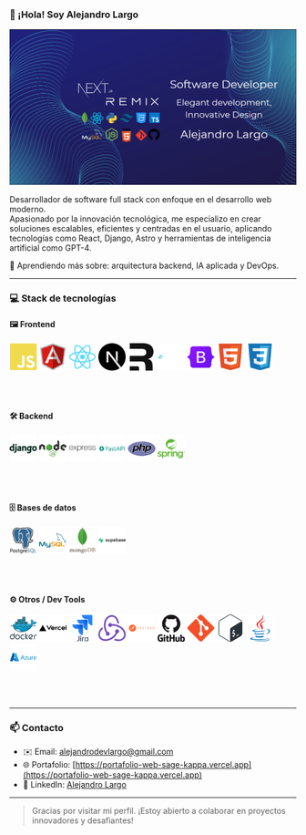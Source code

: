 ### 👋 ¡Hola! Soy Alejandro Largo

![Alejandro Largo](/images/baner.png)

Desarrollador de software full stack con enfoque en el desarrollo web moderno.  
Apasionado por la innovación tecnológica, me especializo en crear soluciones escalables, eficientes y centradas en el usuario, aplicando tecnologías como React, Django, Astro y herramientas de inteligencia artificial como GPT-4.

🌱 Aprendiendo más sobre: arquitectura backend, IA aplicada y DevOps.


---

### 💻 Stack de tecnologías

#### 🖼️ Frontend

<img src="https://github.com/devicons/devicon/blob/master/icons/javascript/javascript-plain.svg" height="48" width="48" alt="JavaScript" />
<img src="https://github.com/devicons/devicon/blob/master/icons/angularjs/angularjs-original.svg" height="48" width="48" alt="Angular" />
<img src="https://github.com/devicons/devicon/blob/master/icons/react/react-original.svg" height="48" width="48" alt="React" />
<img src="https://github.com/devicons/devicon/blob/master/icons/nextjs/nextjs-plain.svg" height="48" width="48" alt="Next.js" />
<img src="https://github.com/devicons/devicon/blob/master/icons/remix/remix-original.svg" height="48" width="48" alt="Remix" />
<img src="https://github.com/devicons/devicon/blob/master/icons/tailwindcss/tailwindcss-original-wordmark.svg" height="48" width="48" alt="Tailwind CSS" />
<img src="https://github.com/devicons/devicon/blob/master/icons/bootstrap/bootstrap-original.svg" height="48" width="48" alt="Bootstrap" />
<img src="https://github.com/devicons/devicon/blob/master/icons/html5/html5-original.svg" height="48" width="48" alt="HTML" />
<img src="https://github.com/devicons/devicon/blob/master/icons/css3/css3-original.svg" height="48" width="48" alt="CSS" />

<br/><br/>

#### 🛠️ Backend

<img src="https://github.com/devicons/devicon/blob/master/icons/django/django-plain-wordmark.svg" height="48" width="48" alt="Django" />
<img src="https://github.com/devicons/devicon/blob/master/icons/nodejs/nodejs-original-wordmark.svg" height="48" width="48" alt="Node.js" />
<img src="https://github.com/devicons/devicon/blob/master/icons/express/express-original-wordmark.svg" height="48" width="48" alt="Express" />
<img src="https://github.com/devicons/devicon/blob/master/icons/fastapi/fastapi-original-wordmark.svg" height="48" width="48" alt="FastAPI" />
<img src="https://github.com/devicons/devicon/blob/master/icons/php/php-original.svg" height="48" width="48" alt="PHP" />
<img src="https://github.com/devicons/devicon/blob/master/icons/spring/spring-original-wordmark.svg" height="48" width="48" alt="Spring Boot" />

<br/><br/>

#### 🗄️ Bases de datos

<img src="https://github.com/devicons/devicon/blob/master/icons/postgresql/postgresql-original-wordmark.svg" height="48" width="48" alt="PostgreSQL" />
<img src="https://github.com/devicons/devicon/blob/master/icons/mysql/mysql-original-wordmark.svg" height="48" width="48" alt="MySQL" />
<img src="https://github.com/devicons/devicon/blob/master/icons/mongodb/mongodb-original-wordmark.svg" height="48" width="48" alt="MongoDB" />
<img src="https://github.com/devicons/devicon/blob/master/icons/supabase/supabase-original-wordmark.svg" height="48" width="48" alt="Supabase" />

<br/><br/>

#### ⚙️ Otros / Dev Tools

<img src="https://github.com/devicons/devicon/blob/master/icons/docker/docker-original-wordmark.svg" height="48" width="48" alt="Docker" />
<img src="https://github.com/devicons/devicon/blob/master/icons/vercel/vercel-original-wordmark.svg" height="48" width="48" alt="Vercel" />
<img src="https://github.com/devicons/devicon/blob/master/icons/jira/jira-original-wordmark.svg" height="48" width="48" alt="Jira" />
<img src="https://github.com/devicons/devicon/blob/master/icons/redux/redux-original.svg" height="48" width="48" alt="Redux" />
<img src="https://github.com/devicons/devicon/blob/master/icons/postman/postman-original-wordmark.svg" height="48" width="48" alt="Postman" />
<img src="https://github.com/devicons/devicon/blob/master/icons/github/github-original-wordmark.svg" height="48" width="48" alt="GitHub" />
<img src="https://github.com/devicons/devicon/blob/master/icons/git/git-original.svg" height="48" width="48" alt="Git" />
<img src="https://github.com/devicons/devicon/blob/master/icons/bash/bash-plain.svg" height="48" width="48" alt="Bash" />
<img src="https://github.com/devicons/devicon/blob/master/icons/java/java-original.svg" height="48" width="48" alt="Java" />
<img src="https://github.com/devicons/devicon/blob/master/icons/azure/azure-original-wordmark.svg" height="48" width="48" alt="Azure" />

<br/><br/>

---

### 📫 Contacto

- ✉️ Email: [alejandrodevlargo@gmail.com](mailto:alejandrodevlargo@gmail.com)  
- 🌐 Portafolio: [https://portafolio-web-sage-kappa.vercel.app](https://portafolio-web-sage-kappa.vercel.app)  
- 💼 LinkedIn: [Alejandro Largo](https://www.linkedin.com/in/alejandro-largo-dev/)

---

> Gracias por visitar mi perfil. ¡Estoy abierto a colaborar en proyectos innovadores y desafiantes!